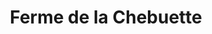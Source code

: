---
title: "Ferme de la Chebuette"
url: /saint-julien-de-concelles/ferme-de-la-chebuette/
shop: ferme
---